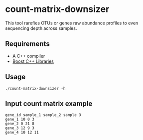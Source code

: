 count-matrix-downsizer
===================
This tool rarefies OTUs or genes raw abundance profiles to even sequencing depth across samples.

Requirements
-------------
- A C++ compiler
- [Boost C++ Libraries](http://www.boost.org)
 
Usage
-------------
````
./count-matrix-downsizer -h
````

Input count matrix example
-------------
````
gene_id sample_1 sample_2 sample 3
gene_1 10 0 3
gene_2 0 21 8
gene_3 12 9 3
gene_4 10 12 11
````

